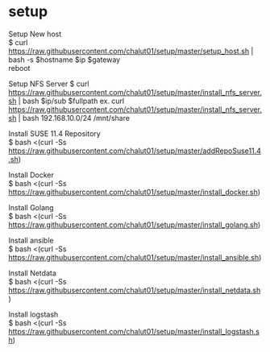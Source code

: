 # setup
Setup New host <br>
$ curl https://raw.githubusercontent.com/chalut01/setup/master/setup_host.sh | bash -s $hostname $ip $gateway <br>
reboot

Setup NFS Server
$ curl https://raw.githubusercontent.com/chalut01/setup/master/install_nfs_server.sh | bash $ip/sub $fullpath
ex. curl https://raw.githubusercontent.com/chalut01/setup/master/install_nfs_server.sh | bash 192.168.10.0/24 /mnt/share

Install SUSE 11.4 Repository <br>
$ bash <(curl -Ss https://raw.githubusercontent.com/chalut01/setup/master/addRepoSuse11.4.sh)<br>

Install Docker <br>
$ bash <(curl -Ss https://raw.githubusercontent.com/chalut01/setup/master/install_docker.sh)<br>

Install Golang <br>
$ bash <(curl -Ss https://raw.githubusercontent.com/chalut01/setup/master/install_golang.sh)<br>

Install ansible <br>
$ bash <(curl -Ss https://raw.githubusercontent.com/chalut01/setup/master/install_ansible.sh)<br>

Install Netdata <br>
$ bash <(curl -Ss https://raw.githubusercontent.com/chalut01/setup/master/install_netdata.sh) <br>

Install logstash <br>
$ bash <(curl -Ss https://raw.githubusercontent.com/chalut01/setup/master/install_logstash.sh)
